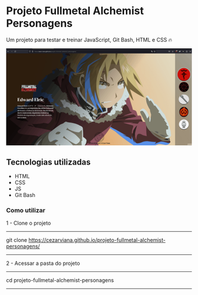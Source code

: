 # Projeto Fullmetal Alchemist Personagens

Um projeto para testar e treinar JavaScript, Git Bash, HTML e CSS 🔥

[<img src="src/imagens/fullmetalAlchemist.gif" alt="gif da tela do site">](https://cezarviana.github.io/projeto-fullmetal-alchemist-personagens/)

## Tecnologias utilizadas
- HTML
- CSS
- JS
- Git Bash

### Como utilizar

1 - Clone o projeto
***
git clone <https://cezarviana.github.io/projeto-fullmetal-alchemist-personagens/>
***

2 - Acessar a pasta do projeto
***
cd projeto-fullmetal-alchemist-personagens
***
